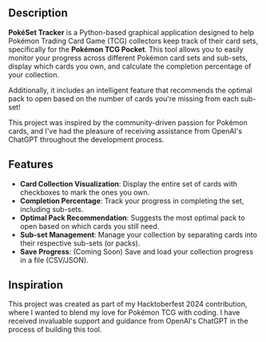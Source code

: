 ## Description
**PokéSet Tracker** is a Python-based graphical application designed to help Pokémon Trading Card Game (TCG) collectors keep track of their card sets, specifically for the **Pokémon TCG Pocket**. This tool allows you to easily monitor your progress across different Pokémon card sets and sub-sets, display which cards you own, and calculate the completion percentage of your collection.

Additionally, it includes an intelligent feature that recommends the optimal pack to open based on the number of cards you're missing from each sub-set!

This project was inspired by the community-driven passion for Pokémon cards, and I've had the pleasure of receiving assistance from OpenAI's ChatGPT throughout the development process.

## Features
- **Card Collection Visualization**: Display the entire set of cards with checkboxes to mark the ones you own.
- **Completion Percentage**: Track your progress in completing the set, including sub-sets.
- **Optimal Pack Recommendation**: Suggests the most optimal pack to open based on which cards you still need.
- **Sub-set Management**: Manage your collection by separating cards into their respective sub-sets (or packs).
- **Save Progress**: (Coming Soon) Save and load your collection progress in a file (CSV/JSON).

## Inspiration
This project was created as part of my Hacktoberfest 2024 contribution, where I wanted to blend my love for Pokémon TCG with coding. 
I have received invaluable support and guidance from OpenAI's ChatGPT in the process of building this tool.
